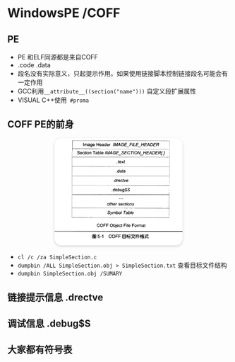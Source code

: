 # WindowsPE /COFF

## PE
- PE 和ELF同源都是来自COFF
- .code .data
- 段名没有实际意义，只起提示作用。如果使用链接脚本控制链接段名可能会有一定作用
- GCC利用`__attribute__((section("name")))` 自定义段扩展属性
- VISUAL C++使用` #proma`

## COFF PE的前身

<center>
    <img style="border-radius: 1.125em;
    box-shadow: 0 2px 4px 0 rgba(34,36,38,.12),0 2px 10px 0 rgba(34,36,38,.08);"
    src=img/2021-06-27-09-42-12.png
width=290px>
</center>

- `cl /c /za SimpleSection.c`
- `dumpbin /ALL SimpleSection.obj > SimpleSection.txt` 查看目标文件结构
- `dumpbin SimpleSection.obj /SUMARY`

## 链接提示信息 .drectve

## 调试信息 .debug$S

## 大家都有符号表

